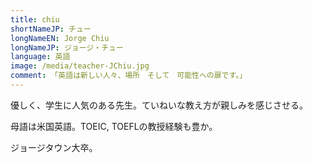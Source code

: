 ```yaml
---
title: chiu
shortNameJP: チュー
longNameEN: Jorge Chiu
longNameJP: ジョージ・チュー
language: 英語
image: /media/teacher-JChiu.jpg
comment: 「英語は新しい人々、場所　そして　可能性への扉です。」
---
```

優しく、学生に人気のある先生。ていねいな教え方が親しみを感じさせる。

母語は米国英語。TOEIC, TOEFLの教授経験も豊か。

ジョージタウン大卒。
